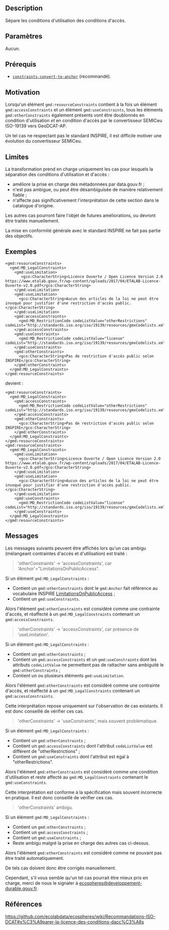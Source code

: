 ## Description

Sépare les conditions d'utilisation des conditions d'accès.


## Paramètres

Aucun.


## Prérequis

- <a href="constraints-convert-to-anchor">`constraints-convert-to-anchor`</a> (recommandé).


## Motivation

Lorsqu'un élément `gmd:resourceConstraints` contient à la fois un élément `gmd:accessConstraints` et un élément `gmd:useConstraints`, tous les éléments `gmd:otherConstraints` également présents vont être doublonnés en condition d'utilisation *et* en condition d'accès par le convertisseur SEMICeu ISO-19139 vers GeoDCAT-AP.

Un tel cas ne respectant pas le standard INSPIRE, il est difficile motiver une évolution du convertisseur SEMICeu.


## Limites

La transformation prend en charge uniquement les cas pour lesquels la séparation des conditions d'utilisation et d'accès :
- améliore la prise en charge des métadonnées par data.gouv.fr ;
- n'est pas ambigue, ou peut être désambiguïsée de manière relativement fiable ;
- n'affecte pas significativement l'interprétation de cette section dans le catalogue d'origine.

Les autres cas pourront faire l'objet de futures améliorations, ou devront être traités manuellement.

La mise en conformité générale avec le standard INSPIRE ne fait pas partie des objectifs.


## Exemples

```
<gmd:resourceConstraints>
  <gmd:MD_LegalConstraints>
    <gmd:useLimitation>
       <gco:CharacterString>Licence Ouverte / Open Licence Version 2.0  https://www.etalab.gouv.fr/wp-content/uploads/2017/04/ETALAB-Licence-Ouverte-v2.0.pdf</gco:CharacterString>
    </gmd:useLimitation>
    <gmd:useLimitation>
      <gco:CharacterString>Aucun des articles de la loi ne peut être invoqué pour justifier d'une restriction d'accès public.</gco:CharacterString>
    </gmd:useLimitation>
    <gmd:accessConstraints>
      <gmd:MD_RestrictionCode codeListValue="otherRestrictions" codeList="http://standards.iso.org/iso/19139/resources/gmxCodelists.xml#MD_RestrictionCode"/>
    </gmd:accessConstraints>
    <gmd:useConstraints>
      <gmd:MD_RestrictionCode codeListValue="license" codeList="http://standards.iso.org/iso/19139/resources/gmxCodelists.xml#MD_RestrictionCode"/>
    </gmd:useConstraints>
    <gmd:otherConstraints>
      <gco:CharacterString>Pas de restriction d'accès public selon INSPIRE</gco:CharacterString>
    </gmd:otherConstraints>
  </gmd:MD_LegalConstraints>
</gmd:resourceConstraints>
```

devient :

```
<gmd:resourceConstraints>
  <gmd:MD_LegalConstraints>
    <gmd:accessConstraints>
      <gmd:MD_RestrictionCode codeListValue="otherRestrictions" codeList="http://standards.iso.org/iso/19139/resources/gmxCodelists.xml#MD_RestrictionCode"/>
    </gmd:accessConstraints>
    <gmd:otherConstraints>
      <gco:CharacterString>Pas de restriction d'accès public selon INSPIRE</gco:CharacterString>
    </gmd:otherConstraints>
  </gmd:MD_LegalConstraints>
</gmd:resourceConstraints>
<gmd:resourceConstraints>
  <gmd:MD_LegalConstraints>
    <gmd:useLimitation>
      <gco:CharacterString>Licence Ouverte / Open Licence Version 2.0  https://www.etalab.gouv.fr/wp-content/uploads/2017/04/ETALAB-Licence-Ouverte-v2.0.pdf</gco:CharacterString>
    </gmd:useLimitation>
    <gmd:useLimitation>
      <gco:CharacterString>Aucun des articles de la loi ne peut être invoqué pour justifier d'une restriction d'accès public.</gco:CharacterString>
    </gmd:useLimitation>
    <gmd:useConstraints>
      <gmd:MD_RestrictionCode codeListValue="license" codeList="http://standards.iso.org/iso/19139/resources/gmxCodelists.xml#MD_RestrictionCode"/>
    </gmd:useConstraints>
  </gmd:MD_LegalConstraints>
</gmd:resourceConstraints>
```


## Messages

Les messages suivants peuvent être affichés lors qu'un cas ambigu (mélangeant contraintes d'accès et d'utilisation) est traité : 

> 'otherConstraints' -> 'accessConstraints', car 'Anchor'="LimitationsOnPublicAccess".

Si un élément `gmd:MD_LegalConstraints` :
- Contient un `gmd:otherConstraints` dont le `gmd:Anchor` fait référence au vocabulaire INSPIRE [LimitationsOnPublicAccess](https://inspire.ec.europa.eu/metadata-codelist/LimitationsOnPublicAccess/) ;
- Contient un `gmd:useConstraints`.

Alors l'élément `gmd:otherConstraints` est considéré comme une contrainte d'accès, et réaffecté à un `gmd:MD_LegalConstraints` contenant un `gmd:accessConstraints`.


> 'otherConstraints' -> 'accessConstraints', car présence de 'useLimitation'.

Si un élément `gmd:MD_LegalConstraints` :
- Contient un `gmd:otherConstraints` ;
- Contient un `gmd:accessConstraints` et un `gmd:useConstraints` dont les attributs `codeListValue` ne permettent pas de rattacher sans ambiguité le `gmd:otherConstraints` ;
- Contient un ou plusieurs éléments `gmd:useLimitation`.

Alors l'élément `gmd:otherConstraints` est considéré comme une contrainte d'accès, et réaffecté à un `gmd:MD_LegalConstraints` contenant un `gmd:accessConstraints`.

Cette interprétation repose uniquement sur l'observation de cas existants.
Il est donc conseillé de vérifier ces cas.


> 'otherConstraints' -> 'useConstraints', mais souvent problématique.

Si un élément `gmd:MD_LegalConstraints` :
- Contient un `gmd:otherConstraints` ;
- Contient un `gmd:accessConstraints` dont l'attribut `codeListValue` est différent de "otherRestrictions" ;
- Contient un `gmd:useConstraints` dont l'attribut est égal à "otherRestrictions".

Alors l'élément `gmd:otherConstraints` est considéré comme une condition d'utilisation et reste affecté au `gmd:MD_LegalConstraints` contenant le `gmd:useConstraints`.

Cette interprétation est conforme à la spécification mais souvent incorrecte en pratique.
Il est donc conseillé de vérifier ces cas.


> 'otherConstraints' ambigu.

Si un élément `gmd:MD_LegalConstraints` :
- Contient un `gmd:otherConstraints` ;
- Contient un `gmd:accessConstraints` ;
- Contient un `gmd:useConstraints` ;
- Reste ambigu malgré la prise en charge des autres cas ci-dessus.

Alors l'élément `gmd:otherConstraints` est considéré comme ne pouvant pas être traité automatiquement.

De tels cas doivent donc être corrigés manuellement.

Cependant, s'il vous semble qu'un tel cas pourrait être mieux pris en charge, merci de nous le signaler à ecospheres@developpement-durable.gouv.fr.


## Références

https://github.com/ecolabdata/ecospheres/wiki/Recommandations-ISO-DCAT#s%C3%A9parer-la-licence-des-conditions-dacc%C3%A8s
